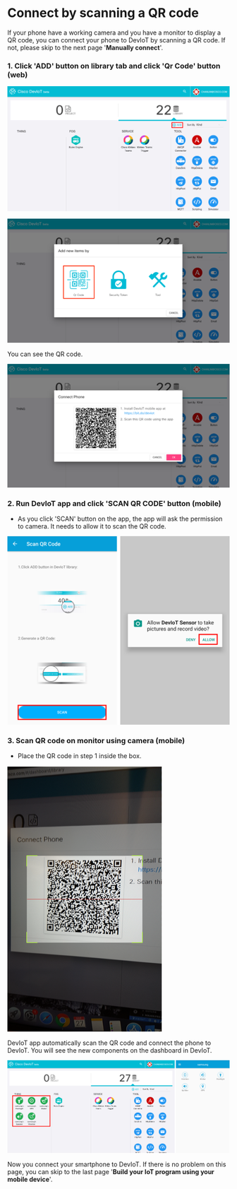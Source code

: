 # Connect by scanning a QR code

If your phone have a working camera and you have a monitor to display a QR code, you can connect your phone to DevIoT by scanning a QR code. If not, please skip to the next page '**Manually connect**'.

### 1. Click 'ADD' button on library tab and click 'Qr Code' button (web)

![Figure](assets/images/2-1-library.png)

![Figure](assets/images/2-2-item.png)

You can see the QR code.

![Figure](assets/images/2-3-qrcode.png)


### 2. Run DevIoT app and click 'SCAN QR CODE' button (mobile)

- As you click 'SCAN' button on the app, the app will ask the permission to camera. It needs to allow it to scan the QR code.

![Figure](assets/images/2-4-app.png)

### 3. Scan QR code on monitor using camera (mobile)

- Place the QR code in step 1 inside the box. 

![Figure](assets/images/2-5-scan.png)

DevIoT app automatically scan the QR code and connect the phone to DevIoT. You will see the new components on the dashboard in DevIoT.

![Figure](assets/images/success.png)

Now you connect your smartphone to DevIoT. If there is no problem on this page, you can skip to the last page '**Build your IoT program using your mobile device**'.
